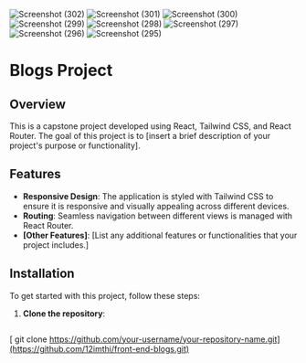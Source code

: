 ![Screenshot (302)](https://github.com/user-attachments/assets/bc8eda77-466e-4c6b-a7fd-2aed8b120f43)
![Screenshot (301)](https://github.com/user-attachments/assets/76956820-d3c9-4469-8baa-1a854faf39b4)
![Screenshot (300)](https://github.com/user-attachments/assets/8a97a229-0241-4599-97bb-ddc2198e9acc)
![Screenshot (299)](https://github.com/user-attachments/assets/8d99c653-5b9a-47e4-9a14-d9db8194a1c5)
![Screenshot (298)](https://github.com/user-attachments/assets/de46a38f-2618-4a3e-b25d-b141b52b9be3)
![Screenshot (297)](https://github.com/user-attachments/assets/cd86e7f6-a583-409b-b101-9b039eefbb6e)
![Screenshot (296)](https://github.com/user-attachments/assets/43fcae4e-61ec-4ac1-8a8b-3085afab89e5)
![Screenshot (295)](https://github.com/user-attachments/assets/7cd6e279-ce66-4a88-bb8d-ee6b28e35b3d)
# Blogs Project

## Overview

This is a capstone project developed using React, Tailwind CSS, and React Router. The goal of this project is to [insert a brief description of your project's purpose or functionality].

## Features

- **Responsive Design**: The application is styled with Tailwind CSS to ensure it is responsive and visually appealing across different devices.
- **Routing**: Seamless navigation between different views is managed with React Router.
- **[Other Features]**: [List any additional features or functionalities that your project includes.]

## Installation

To get started with this project, follow these steps:

1. **Clone the repository**:
   ```bash
[   git clone https://github.com/your-username/your-repository-name.git](https://github.com/12imthi/front-end-blogs.git)
